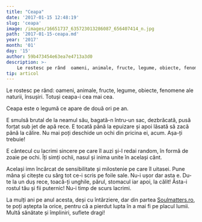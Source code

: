```yaml
---
title: "Ceapa"
date: '2017-01-15 12:48:19'
slug: 'ceapa'
image: /images/16651737_635723013286087_656407414_n.jpg
path: '2017-01-15-ceapa.md'
year: '2017'
month: '01'
day: '15'
author: 59b473454e63ea7e4713a3d0
description: >-
    Le rostesc pe rând  oameni, animale, fructe, legume, obiecte, fenomene ale naturii, însușiri. Totuși ceapa-i cea mai cea.Ceapa este o legumă ce apare de două ori pe an.E smulsă brutal de la neamul s
tip: articol
---
```

<div class="kg-card-markdown"><p>Le rostesc pe rând: oameni, animale, fructe, legume, obiecte, fenomene ale naturii, însușiri. Totuși ceapa-i cea mai cea.
<p dir="ltr">Ceapa este o legumă ce apare de două ori pe an.</p>
<p dir="ltr">E smulsă brutal de la neamul său, bagată-n întru-un sac, dezbrăcată, pusă forțat sub jet de apă rece. E tocată până la epuizare și apoi lăsată să zacă până la călire. Nu mai poți deschide un ochi din pricina ei, acum. Așa-ți trebuie!</p>
<p dir="ltr">E cântecul cu lacrimi sincere pe care îl auzi și-l redai random, în formă de zoaie pe ochi. Îți simți ochii, nasul și inima unite în același cânt.</p>
<p dir="ltr">Același imn încărcat de sensibilitate și milostenie pe care îl uitasei. Pune mâna și citește cu sârg tot ce-i scris pe foile sale. Nu-i ușor dar asta e. Du-te la un duș rece, toacă-ți unghile, părul, stomacul iar apoi, la călit! Ăsta-i rostul tău și fii puternic! Nu-i timp de scurs lacrimi.</p>
<p>La mulți ani pe anul acesta, deși cu întârziere, dar din partea <a href="https://soulmatters.ro">Soulmatters.ro</a>, te poți aștepta la orice, pentru că a pierdut lupta în a mai fi pe placul lumii.<br>
Multă sănătate și împliniri, suflete dragi!</p>
</div>
    